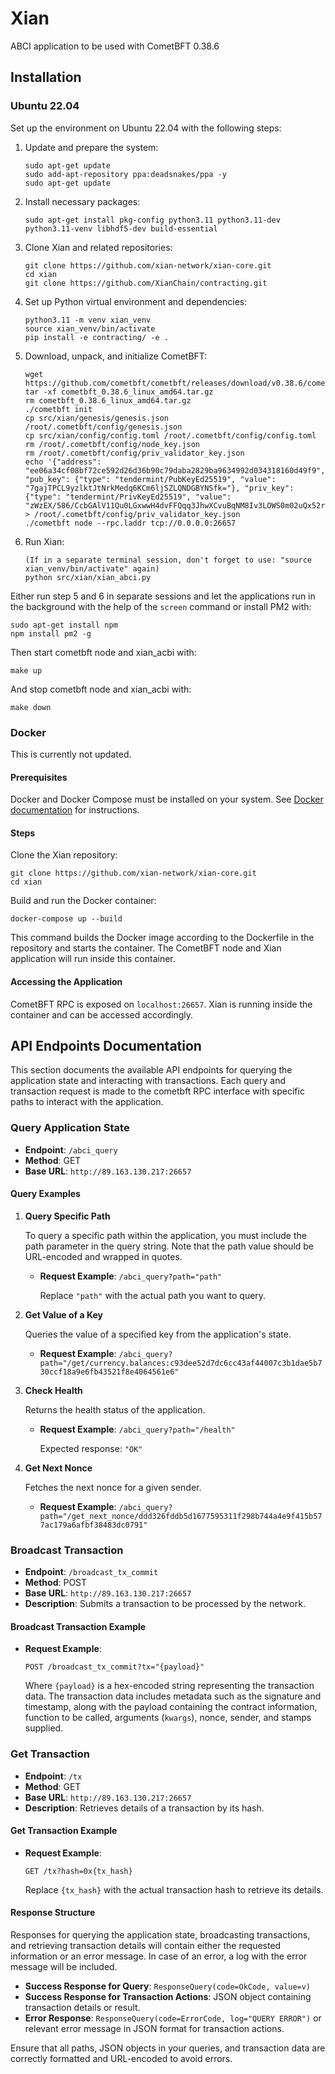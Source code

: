 # Xian
ABCI application to be used with CometBFT 0.38.6

## Installation
### Ubuntu 22.04

Set up the environment on Ubuntu 22.04 with the following steps:

1. Update and prepare the system:
    ```
    sudo apt-get update
    sudo add-apt-repository ppa:deadsnakes/ppa -y
    sudo apt-get update
    ```

2. Install necessary packages:
    ```
    sudo apt-get install pkg-config python3.11 python3.11-dev python3.11-venv libhdf5-dev build-essential
    ```

3. Clone Xian and related repositories:
    ```
    git clone https://github.com/xian-network/xian-core.git
    cd xian
    git clone https://github.com/XianChain/contracting.git
    ```

4. Set up Python virtual environment and dependencies:
    ```
    python3.11 -m venv xian_venv
    source xian_venv/bin/activate
    pip install -e contracting/ -e .
    ```

5. Download, unpack, and initialize CometBFT:
    ```
    wget https://github.com/cometbft/cometbft/releases/download/v0.38.6/cometbft_0.38.6_linux_amd64.tar.gz
    tar -xf cometbft_0.38.6_linux_amd64.tar.gz
    rm cometbft_0.38.6_linux_amd64.tar.gz
    ./cometbft init
    cp src/xian/genesis/genesis.json /root/.cometbft/config/genesis.json
    cp src/xian/config/config.toml /root/.cometbft/config/config.toml
    rm /root/.cometbft/config/node_key.json
    rm /root/.cometbft/config/priv_validator_key.json
    echo '{"address": "ee06a34cf08bf72ce592d26d36b90c79daba2829ba9634992d034318160d49f9", "pub_key": {"type": "tendermint/PubKeyEd25519", "value": "7gajTPCL9yzlktJtNrkMedq6KCm6ljSZLQNDGBYNSfk="}, "priv_key": {"type": "tendermint/PrivKeyEd25519", "value": "zWzEX/586/CcbGAlV11Qu0LGxwwH4dvFFQqq3JhwXCvuBqNM8Iv3LOWS0m02uQx52rooKbqWNJktA0MYFg1J+Q=="}}' > /root/.cometbft/config/priv_validator_key.json
    ./cometbft node --rpc.laddr tcp://0.0.0.0:26657
    ```

6. Run Xian:
    ```
   (If in a separate terminal session, don't forget to use: "source xian_venv/bin/activate" again)
    python src/xian/xian_abci.py
    ```

Either run step 5 and 6 in separate sessions and let the applications run in the background with the help of the `screen` command or install PM2 with:
```
sudo apt-get install npm
npm install pm2 -g
```


Then start cometbft node and xian_acbi with:
```
make up
```

And stop cometbft node and xian_acbi with:
```
make down
```

### Docker

This is currently not updated.

#### Prerequisites

Docker and Docker Compose must be installed on your system. See [Docker documentation](https://docs.docker.com/get-docker/) for instructions.

#### Steps

Clone the Xian repository:

```
git clone https://github.com/xian-network/xian-core.git
cd xian
```

Build and run the Docker container:

```
docker-compose up --build
```

This command builds the Docker image according to the Dockerfile in the repository and starts the container. The CometBFT node and Xian application will run inside this container.

#### Accessing the Application

CometBFT RPC is exposed on `localhost:26657`.
Xian is running inside the container and can be accessed accordingly.

## API Endpoints Documentation

This section documents the available API endpoints for querying the application state and interacting with transactions. Each query and transaction request is made to the cometbft RPC interface with specific paths to interact with the application.

### Query Application State

- **Endpoint**: `/abci_query`
- **Method**: GET
- **Base URL**: `http://89.163.130.217:26657`

#### Query Examples

1. **Query Specific Path**

   To query a specific path within the application, you must include the path parameter in the query string. Note that the path value should be URL-encoded and wrapped in quotes.

   - **Request Example**: `/abci_query?path="path"`

     Replace `"path"` with the actual path you want to query. 

2. **Get Value of a Key**

   Queries the value of a specified key from the application's state.

   - **Request Example**: `/abci_query?path="/get/currency.balances:c93dee52d7dc6cc43af44007c3b1dae5b730ccf18a9e6fb43521f8e4064561e6"`

3. **Check Health**

   Returns the health status of the application.

   - **Request Example**: `/abci_query?path="/health"`

     Expected response: `"OK"`

4. **Get Next Nonce**

   Fetches the next nonce for a given sender.

   - **Request Example**: `/abci_query?path="/get_next_nonce/ddd326fddb5d1677595311f298b744a4e9f415b577ac179a6afbf38483dc0791"`

### Broadcast Transaction

- **Endpoint**: `/broadcast_tx_commit`
- **Method**: POST
- **Base URL**: `http://89.163.130.217:26657`
- **Description**: Submits a transaction to be processed by the network.

#### Broadcast Transaction Example

   - **Request Example**: 

     ```
     POST /broadcast_tx_commit?tx="{payload}"
     ```

     Where `{payload}` is a hex-encoded string representing the transaction data. The transaction data includes metadata such as the signature and timestamp, along with the payload containing the contract information, function to be called, arguments (`kwargs`), nonce, sender, and stamps supplied.

### Get Transaction

- **Endpoint**: `/tx`
- **Method**: GET
- **Base URL**: `http://89.163.130.217:26657`
- **Description**: Retrieves details of a transaction by its hash.

#### Get Transaction Example

   - **Request Example**: 

     ```
     GET /tx?hash=0x{tx_hash}
     ```

     Replace `{tx_hash}` with the actual transaction hash to retrieve its details.

#### Response Structure

Responses for querying the application state, broadcasting transactions, and retrieving transaction details will contain either the requested information or an error message. In case of an error, a log with the error message will be included.

- **Success Response for Query**: `ResponseQuery(code=OkCode, value=v)`
- **Success Response for Transaction Actions**: JSON object containing transaction details or result.
- **Error Response**: `ResponseQuery(code=ErrorCode, log="QUERY ERROR")` or relevant error message in JSON format for transaction actions.

Ensure that all paths, JSON objects in your queries, and transaction data are correctly formatted and URL-encoded to avoid errors.
